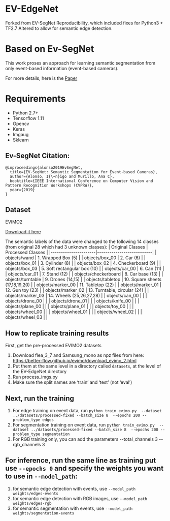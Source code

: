 # EV-EdgeNet

Forked from EV-SegNet Reproducibility, which included fixes for Python3 + TF2.7
Altered to allow for semantic edge detection. 

# Based on Ev-SegNet
This work proses an approach for learning semantic segmentation from only event-based information (event-based cameras).

For more details, here is the [Paper](https://drive.google.com/file/d/1eTX6GXy5qP9I4PWdD4MkRRbEtfg65XCr/view?usp=sharing)


# Requirements
* Python 2.7+
* Tensorflow 1.11
* Opencv
* Keras
* Imgaug
* Sklearn


## Ev-SegNet Citation:
``` 
@inproceedings{alonso2019EvSegNet,
  title={EV-SegNet: Semantic Segmentation for Event-based Cameras},
  author={Alonso, I{\~n}igo and Murillo, Ana C},
  booktitle={IEEE International Conference on Computer Vision and Pattern Recognition Workshops (CVPRW)},
  year={2019}
}
```

## Dataset
EVIMO2

[Download it here](https://better-flow.github.io/evimo/download_evimo_2.html)

The semantic labels of the data were changed to the following 14 classes (from original 28 which had 3 unknown classes):
| Original Classes     | Processed Classes         |
|----------------------|---------------------------|
| objects/wand         | 1. Wrapped Box (5)        |
| objects/box_00       | 2. Car (6)                |
| objects/box_01       | 3. Cylinder (8)           |
| objects/box_02       | 4. Checkerboard (9)       |
| objects/box_03       | 5. Soft rectangular box (10) |
| objects/car_00       | 6. Can (11)               |
| objects/car_01       | 7. Stand (12)             |
| objects/checkerboard | 8. Car base (13)          |
| objects/turntable    | 9. Drones (14,15)         |
| objects/tabletop     | 10. Square sheets (17,18,19,20) |
| objects/marker_00    | 11. Tabletop (22)         |
| objects/marker_01    | 12. Gun toy (23)          |
| objects/marker_02    | 13. Turntable, circular (24) |
| objects/marker_03    | 14. Wheels (25,26,27,28)  |
| objects/can_00       |                           |
| objects/drone_00     |                           |
| objects/drone_01     |                           |
| objects/knife_00     |                           |
| objects/plane_00     |                           |
| objects/plane_01     |                           |
| objects/toy_00       |                           |
| objects/wheel_00     |                           |
| objects/wheel_01     |                           |
| objects/wheel_02     |                           |
| objects/wheel_03     |                           |




## How to replicate training results

First, get the pre-processed EVIMO2 datasets

1. Download flea_3_7 and Samsung_mono as npz files from here: https://better-flow.github.io/evimo/download_evimo_2.html 
2. Put them at the same level in a directory called `datasets`, at the level of the EV-EdgeNet directory
3. Run process_imgs.py
4. Make sure the split names are ‘train’ and ‘test’ (not ‘eval’)

## Next, run the training
1. For edge training on event data, run `python train_evimo.py  --dataset ../datasets/processed-fixed --batch_size 8  --epochs 200 --problem_type edges`
2. For segmentation training on event data, run `python train_evimo.py  --dataset ../datasets/processed-fixed --batch_size 8  --epochs 200 --problem_type segmentation`
3. For RGB training only, you can add the parameters --total_channels 3 --rgb_channels 3

## For **inference**, run the same line as training put use `--epochs 0` and specify the weights you want to use in `--model_path`:
1. for semantic edge detection with events, use `--model_path weights/edges-events`
2. for semantic edge detection with RGB images, use `--model_path weights/edges-rgb`
3. for semantic segmentation with events, use `--model_path weights/segmentation-events`
